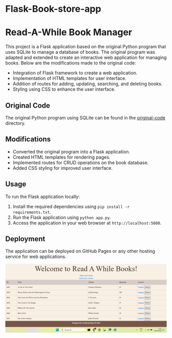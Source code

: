 # Flask-Book-store-app


# Read-A-While Book Manager

This project is a Flask application based on the original Python program that uses SQLite to manage a database of books. The original program was adapted and extended to create an interactive web application for managing books. Below are the modifications made to the original code:

- Integration of Flask framework to create a web application.
- Implementation of HTML templates for user interface.
- Addition of routes for adding, updating, searching, and deleting books.
- Styling using CSS to enhance the user interface.

## Original Code
The original Python program using SQLite can be found in the [original-code](original-code) directory.

## Modifications
- Converted the original program into a Flask application.
- Created HTML templates for rendering pages.
- Implemented routes for CRUD operations on the book database.
- Added CSS styling for improved user interface.

## Usage
To run the Flask application locally:
1. Install the required dependencies using `pip install -r requirements.txt`.
2. Run the Flask application using `python app.py`.
3. Access the application in your web browser at `http://localhost:5000`.

## Deployment
The application can be deployed on GitHub Pages or any other hosting service for web applications.

![Screenshot](bookapp.png)


